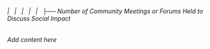 ###### |   |   |   |   |   ├── Number of Community Meetings or Forums Held to Discuss Social Impact

*Add content here*